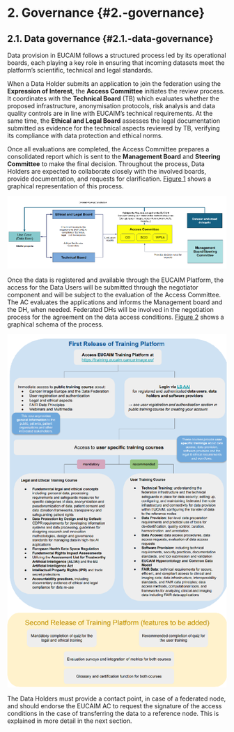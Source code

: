 # 2\. Governance {#2.-governance}

## 2.1. Data governance {#2.1.-data-governance}

Data provision in EUCAIM follows a structured process led by its operational boards, each playing a key role in ensuring that incoming datasets meet the platform’s scientific, technical and legal standards.

When a Data Holder submits an application to join the federation using the **Expression of Interest**, the **Access Committee** initiates the review process. It coordinates with the **Technical Board** (TB) which evaluates whether the proposed infrastructure, anonymisation protocols, risk analysis and data quality controls are in line with EUCAIM’s technical requirements. At the same time, the **Ethical and Legal Board** assesses the legal documentation submitted as evidence for the technical aspects reviewed by TB, verifying its compliance with data protection and ethical norms. 

Once all evaluations are completed, the Access Committee prepares a consolidated report which is sent to the **Management Board** and **Steering Committee** to make the final decision. Throughout the process, Data Holders are expected to collaborate closely with the involved boards, provide documentation, and requests for clarification. [Figure 1](#fig_dataprov) shows a graphical representation of this process.

![Figure 1*: Data provision workflow.*](figures/image2.png)



Once the data is registered and available through the EUCAIM Platform, the access for the Data Users will be submitted through the negotiator component and will be subject to the evaluation of the Access Committee. The AC evaluates the applications and informs the Management board and the DH, when needed. Federated DHs will be involved in the negotiation process  for the agreement on the data access conditions. [Figure 2](#fig_dureq) shows a graphical schema of the process. 

![Figure 2:* Data access request workflow.*](figures/image3.png)

The Data Holders must provide a contact point, in case of a federated node, and should endorse the EUCAIM AC to request the signature of the access conditions in the case of transferring the data to a reference node. This is explained in more detail in the next section.
